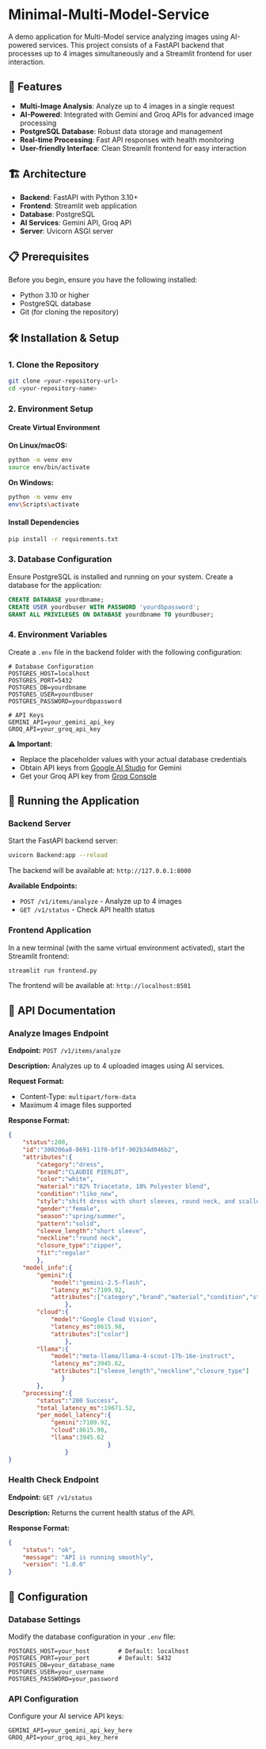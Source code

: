 # Minimal-Multi-Model-Service

A demo application for Multi-Model service analyzing images using AI-powered services. This project consists of a FastAPI backend that processes up to 4 images simultaneously and a Streamlit frontend for user interaction.

## 🚀 Features

- **Multi-Image Analysis**: Analyze up to 4 images in a single request
- **AI-Powered**: Integrated with Gemini and Groq APIs for advanced image processing
- **PostgreSQL Database**: Robust data storage and management
- **Real-time Processing**: Fast API responses with health monitoring
- **User-friendly Interface**: Clean Streamlit frontend for easy interaction

## 🏗️ Architecture

- **Backend**: FastAPI with Python 3.10+
- **Frontend**: Streamlit web application
- **Database**: PostgreSQL
- **AI Services**: Gemini API, Groq API
- **Server**: Uvicorn ASGI server

## 📋 Prerequisites

Before you begin, ensure you have the following installed:

- Python 3.10 or higher
- PostgreSQL database
- Git (for cloning the repository)

## 🛠️ Installation & Setup

### 1. Clone the Repository

```bash
git clone <your-repository-url>
cd <your-repository-name>
```

### 2. Environment Setup

#### Create Virtual Environment

**On Linux/macOS:**
```bash
python -m venv env
source env/bin/activate
```

**On Windows:**
```bash
python -m venv env
env\Scripts\activate
```

#### Install Dependencies

```bash
pip install -r requirements.txt
```

### 3. Database Configuration

Ensure PostgreSQL is installed and running on your system. Create a database for the application:

```sql
CREATE DATABASE yourdbname;
CREATE USER yourdbuser WITH PASSWORD 'yourdbpassword';
GRANT ALL PRIVILEGES ON DATABASE yourdbname TO yourdbuser;
```

### 4. Environment Variables

Create a `.env` file in the backend folder with the following configuration:

```env
# Database Configuration
POSTGRES_HOST=localhost
POSTGRES_PORT=5432
POSTGRES_DB=yourdbname
POSTGRES_USER=yourdbuser
POSTGRES_PASSWORD=yourdbpassword

# API Keys
GEMINI_API=your_gemini_api_key
GROQ_API=your_groq_api_key
```

**⚠️ Important**: 
- Replace the placeholder values with your actual database credentials
- Obtain API keys from [Google AI Studio](https://makersuite.google.com/app/apikey) for Gemini
- Get your Groq API key from [Groq Console](https://console.groq.com/)

## 🚀 Running the Application

### Backend Server

Start the FastAPI backend server:

```bash
uvicorn Backend:app --reload
```

The backend will be available at: `http://127.0.0.1:8000`

**Available Endpoints:**
- `POST /v1/items/analyze` - Analyze up to 4 images
- `GET /v1/status` - Check API health status

### Frontend Application

In a new terminal (with the same virtual environment activated), start the Streamlit frontend:

```bash
streamlit run frontend.py
```

The frontend will be available at: `http://localhost:8501`

## 📡 API Documentation

### Analyze Images Endpoint

**Endpoint:** `POST /v1/items/analyze`

**Description:** Analyzes up to 4 uploaded images using AI services.

**Request Format:**
- Content-Type: `multipart/form-data`
- Maximum 4 image files supported

**Response Format:**
```json
{
    "status":200,
    "id":"300206a8-8691-11f0-bf1f-902b34d046b2",
    "attributes":{
        "category":"dress",
        "brand":"CLAUDIE PIERLOT",
        "color":"white",
        "material":"82% Triacetate, 18% Polyester blend",
        "condition":"like_new",
        "style":"shift dress with short sleeves, round neck, and scalloped hem",
        "gender":"female",
        "season":"spring/summer",
        "pattern":"solid",
        "sleeve_length":"short sleeve",
        "neckline":"round neck",
        "closure_type":"zipper",
        "fit":"regular"
        },
    "model_info":{
        "gemini":{
            "model":"gemini-2.5-flash",
            "latency_ms":7109.92,
            "attributes":["category","brand","material","condition","style","gender","season","pattern","fit"]
                },
        "cloud":{
            "model":"Google Cloud Vision",
            "latency_ms":8615.98,
            "attributes":["color"]
                },
        "llama":{
            "model":"meta-llama/llama-4-scout-17b-16e-instruct",
            "latency_ms":3945.62,
            "attributes":["sleeve_length","neckline","closure_type"]
               }
        },
    "processing":{
        "status":"200 Success",
        "total_latency_ms":19671.52,
        "per_model_latency":{
            "gemini":7109.92,
            "cloud":8615.98,
            "llama":3945.62
                            }
                }
}
```

### Health Check Endpoint

**Endpoint:** `GET /v1/status`

**Description:** Returns the current health status of the API.

**Response Format:**
```json
{
    "status": "ok",
    "message": "API is running smoothly",
    "version": "1.0.0"
}
```

## 🔧 Configuration

### Database Settings

Modify the database configuration in your `.env` file:

```env
POSTGRES_HOST=your_host        # Default: localhost
POSTGRES_PORT=your_port        # Default: 5432
POSTGRES_DB=your_database_name
POSTGRES_USER=your_username
POSTGRES_PASSWORD=your_password
```

### API Configuration

Configure your AI service API keys:

```env
GEMINI_API=your_gemini_api_key_here
GROQ_API=your_groq_api_key_here
```
